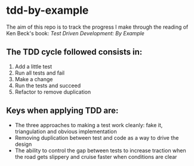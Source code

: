 # tdd-by-example
The aim of this repo is to track the progress I make through the reading of Ken Beck's book: _Test Driven Development: By Example_


## The TDD cycle followed consists in:

1. Add a little test
2. Run all tests and fail
3. Make a change
4. Run the tests and succeed
5. Refactor to remove duplication


## Keys when applying TDD are:

* The three approaches to making a test work cleanly: fake it, triangulation and obvious implementation 
* Removing duplication between test and code as a way to drive the design
* The ability to control the gap between tests to increase traction when the road gets slippery and cruise faster when conditions are clear 
